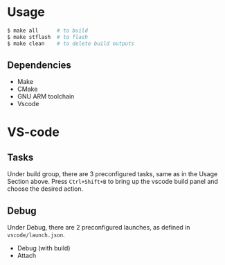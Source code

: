 # Usage
```bash
$ make all      # to build 
$ make stflash  # to flash
$ make clean    # to delete build outputs
```

## Dependencies
- Make
- CMake
- GNU ARM toolchain
- Vscode

# VS-code 
## Tasks
Under build group, there are 3 preconfigured tasks, same as in the Usage Section above.
Press `Ctrl+Shift+B` to bring up the vscode build panel and choose the desired action.

## Debug 
Under Debug, there are 2 preconfigured launches, as defined in `vscode/launch.json`. 
- Debug (with build)
- Attach
